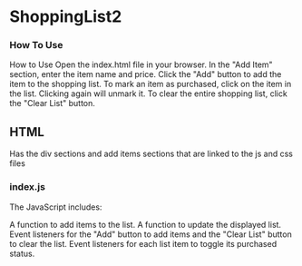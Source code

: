 # ShoppingList2

### How To Use 

How to Use
Open the index.html file in your browser.
In the "Add Item" section, enter the item name and price.
Click the "Add" button to add the item to the shopping list.
To mark an item as purchased, click on the item in the list. Clicking again will unmark it.
To clear the entire shopping list, click the "Clear List" button.

## HTML

Has the div sections and add items sections that are linked to the js and css files

### index.js

The JavaScript includes:

A function to add items to the list.
A function to update the displayed list.
Event listeners for the "Add" button to add items and the "Clear List" button to clear the list.
Event listeners for each list item to toggle its purchased status.
